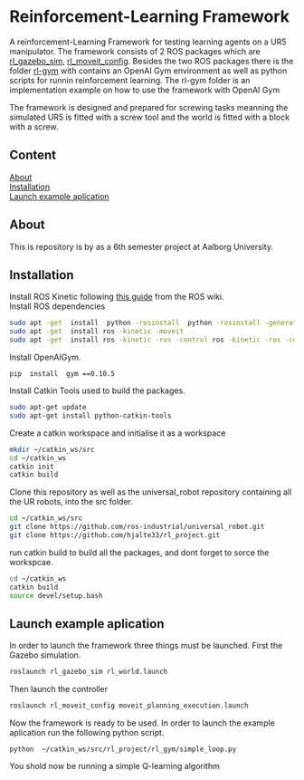 # Reinforcement-Learning Framework
A reinforcement-Learning Framework for testing learning agents on a UR5 manipulator. The framework consists of 2 ROS packages which are [rl_gazebo_sim](rl_gazebo_sim), [rl_moveit_config](rl_moveit_config). Besides the two ROS packages there is the folder [rl-gym](rl-gym) with contains an OpenAI Gym environment as well as python scripts for runnin reinforcement learning. The rl-gym folder is an implementation example on how to use the framework with OpenAI Gym

The framework is designed and prepared for screwing tasks meanning the simulated UR5 is fitted with a screw tool and the world is fitted with a block with a screw.

## Content
[About](#about)  
[Installation](#installation)  
[Launch example aplication](#launch-example-aplication)  

## About
This is repository is by as a 6th semester project at Aalborg University.

## Installation
Install ROS Kinetic following [this guide](http://wiki.ros.org/kinetic/Installation/Ubuntu) from the ROS wiki.  
Install ROS dependencies
```bash
sudo apt -get  install  python -rosinstall  python -rosinstall -generator  python -wstool  build -essential
sudo apt -get  install ros -kinetic -moveit
sudo apt -get  install ros -kinetic -ros -control ros -kinetic -ros -controllers  ros -kinetic -gazebo -ros -controlros -kinetic -gazebo -pkgs ros -kinetic -controller -manager
```

Install OpenAIGym.
```
pip  install  gym ==0.10.5
```


Install Catkin Tools used to build the packages.
```bash
sudo apt-get update
sudo apt-get install python-catkin-tools
```

Create a catkin workspace and initialise it as a workspace
```bash
mkdir ~/catkin_ws/src
cd ~/catkin_ws
catkin init
catkin build
```

Clone this repository as well as the universal_robot repository containing all the UR robots, into the src folder.
```bash
cd ~/catkin_ws/src
git clone https://github.com/ros-industrial/universal_robot.git
git clone https://github.com/hjalte33/rl_project.git
```

run catkin build to build all the packages, and dont forget to sorce the workspcae. 
```bash
cd ~/catkin_ws
catkin build
source devel/setup.bash
```

## Launch example aplication
In order to launch the framework three things must be launched. First the Gazebo simulation.
```bash
roslaunch rl_gazebo_sim rl_world.launch
```

Then launch the controller
```bash
roslaunch rl_moveit_config moveit_planning_execution.launch
```

Now the framework is ready to be used. In order to launch the example aplication run the following python script.
```
python  ~/catkin_ws/src/rl_project/rl_gym/simple_loop.py
```
You shold now be running a simple Q-learning algorithm 
